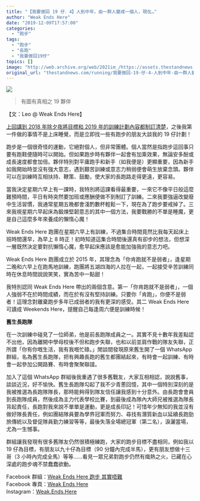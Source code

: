 ```yaml
---
title: "【我要做回 19 仔．4】人到中年，由一群人變成一個人，現在…"
author: "Weak Ends Here"
date: "2019-12-09T17:57:00"
categories:
  - "跑步"
tags:
  - "跑步"
  - "長跑"
  - "我要做回19仔"
topics: []
image: "http://web.archive.org/web/2021im_/https://assets.thestandnews.com/media/photos/79012817_JrNW5_dU3RPnZ.jpg"
original_url: "thestandnews.com/running/我要做回-19-仔-4-人到中年-由一群人變成一個人-現在"
---
```

![](http://web.archive.org/web/2021im_/https://assets.thestandnews.com/media/photos/79012817_JrNW5_dU3RPnZ.jpg)

> 有圖有真相之 19 夥伴

【文：Leo @ Weak Ends Here】

[上回講到 2018 年除夕夜將目標和 2019 年的訓練計劃內容都制訂清楚](../../running/%E6%88%91%E8%A6%81%E5%81%9A%E5%9B%9E-19-%E4%BB%94-3-%E9%81%8B%E7%94%A8%E5%95%86%E6%A5%AD%E7%AE%A1%E7%90%86%E7%9F%A5%E8%AD%98%E1%85%A0%E5%88%B6%E8%A8%82%E6%88%91%E7%9A%84-19-%E4%BB%94%E8%A8%88%E5%8A%83/)，之後我第一件做的事情不是上床睡覺，而是立即找一些有跑步的朋友大談我的 19 仔計劃！

跑步是一個很奇怪的運動，它絕對個人，但非常團體。個人當然是指跑步這回事只要有跑鞋便隨時可以開始。但如果跑步時有夥伴一起會有加乘效果，無論安多酚或成長速度都會加倍。夥伴特別對平庸跑手和新手（如我便是）更顯重要，因為新手如我開始時並沒有強大意志，遇到艱苦訓練或意志力稍弱便會萌生放棄念頭。夥伴可以在訓練時互相扶持、鞭策、鼓勵，使大家的長跑路走得更遠，更容易。

當我決定星期六早上有一課時，我特別將這課看得最重要，一來它不像平日般這麼難預時間，平日有時突然要加班或應酬便做不到制訂了訓練。二來我要強逼改變廢中生活習慣，我通常星期五晚都會淺酌數杯輕鬆一下，現在為了跑步要戒掉了。三來我視星期六早起床為鍛煉堅韌意志的其中一個方法，我要戰勝的不單是睡魔，更是自己這麼多年來養成的懶惰心魔！

Weak Ends Here 跑團在星期六早上有訓練，不過集合時間竟然比我每天起床上班時間還早，為早上 8 時正！初時知道這集合時間後還真有卻步的想法，但想深一層既然決定要對抗懶惰心魔，愈早起床應該是愈能加強我的意志力吧。

Weak Ends Here 跑團成立於 2015 年，其理念為「你肯跑就不是弱者」，逢星期二晚和六早上在跑馬地訓練，跑團將五湖四海的人拉在一起，一起接受辛苦訓練同時在休息時間說說笑笑，實為苦中一點甜！

我特別認同 Weak Ends Here 帶出的兩個含意。第一「你肯跑就不是弱者」，一個人強弱不在於時間成績，而在於有沒有堅持訓練。只要你「肯跑」，你便不是弱者！這理念對離棄跑步多年已成弱者的我有更深的感受。其二 Weak Ends Here 可讀成 Weekends Here，提醒自己每逢周六便是訓練時候！

**舊生長跑隊**

在一次訓練中碰見了一位師弟，他是前長跑隊成員之一。其實不見十數年我差點認不出他，因為離開中學母校後不但和跑步失聯，也和以前並肩作戰的隊友失聯，正所謂「你有你嘅生活，我有我嘅忙碌。」閒談間發現原來舊生開了一個 WhatsApp 群組，名為舊生長跑隊，把有興趣長跑的舊生都團結起來，有時會一起訓練、有時會一起參加公開路賽、有時會聚聚聯誼。

加入了這個 WhatsApp 群組後我重遇了很多舊戰友，大家互相相認，說說舊事，談談近況，好不愉快。舊生長跑隊勾起了我不少青蔥回憶，其中一個特別深刻的是我被推選為長跑隊隊長，那時能夠得到隊友信任讓我感到十分意外。由長跑會會員到長跑隊成員，然後成為主力代表學校比賽，到最後成為隊內大師兄被推選為隊長背起責任，長跑對我來說不單單是運動，更是成長印記！可惜年少無知的我並沒有做好隊長責任，例如團結隊員要為學界冠軍而努力、尋找有潛質新血以延續長跑勁旅傳統以及督促隊員勤力練習等等，最後失落全場總冠軍（第二名），淚灑當場，尤為一生憾事。

群組讓我發現有很多舊隊友仍然很積極練跑，大家的跑步目標不盡相同，例如我以 19 仔為目標，有朋友以九十仔為目標（90 分鐘內完成半馬），更有朋友想做十三哥（3 小時內完成全馬）等等……看見一眾兄弟對跑步仍然有熾熱之火，已藏在心深處的跑步魂不禁蠢蠢欲動。

Facebook 群組：[Weak Ends Here 跑步 其實唔難](http://web.archive.org/web/20210710150739/https://www.facebook.com/groups/498772610150499/)  
Facebook 專頁：[Weak Ends Here](http://web.archive.org/web/20210710150739/https://www.facebook.com/Weak-Ends-Here-753770388079839/)  
Instagram：[Weak.Ends.Here](http://web.archive.org/web/20210710150739/https://www.instagram.com/weak.ends.here/)